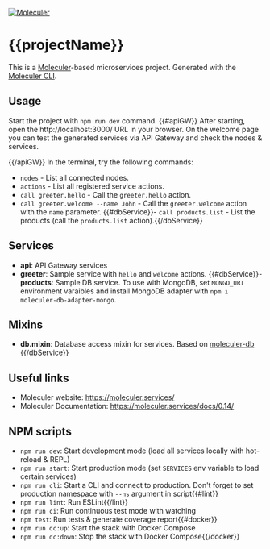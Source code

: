 [![Moleculer](https://badgen.net/badge/Powered%20by/Moleculer/0e83cd)](https://moleculer.services)

# {{projectName}}
This is a [Moleculer](https://moleculer.services/)-based microservices project. Generated with the [Moleculer CLI](https://moleculer.services/docs/0.14/moleculer-cli.html).

## Usage
Start the project with `npm run dev` command. 
{{#apiGW}}
After starting, open the http://localhost:3000/ URL in your browser. 
On the welcome page you can test the generated services via API Gateway and check the nodes & services.

{{/apiGW}}
In the terminal, try the following commands:
- `nodes` - List all connected nodes.
- `actions` - List all registered service actions.
- `call greeter.hello` - Call the `greeter.hello` action.
- `call greeter.welcome --name John` - Call the `greeter.welcome` action with the `name` parameter.
{{#dbService}}- `call products.list` - List the products (call the `products.list` action).{{/dbService}}


## Services
- **api**: API Gateway services
- **greeter**: Sample service with `hello` and `welcome` actions.
{{#dbService}}- **products**: Sample DB service. To use with MongoDB, set `MONGO_URI` environment varaibles and install MongoDB adapter with `npm i moleculer-db-adapter-mongo`.

## Mixins
- **db.mixin**: Database access mixin for services. Based on [moleculer-db](https://github.com/moleculerjs/moleculer-db#readme)
{{/dbService}}


## Useful links

* Moleculer website: https://moleculer.services/
* Moleculer Documentation: https://moleculer.services/docs/0.14/

## NPM scripts

- `npm run dev`: Start development mode (load all services locally with hot-reload & REPL)
- `npm run start`: Start production mode (set `SERVICES` env variable to load certain services)
- `npm run cli`: Start a CLI and connect to production. Don't forget to set production namespace with `--ns` argument in script{{#lint}}
- `npm run lint`: Run ESLint{{/lint}}
- `npm run ci`: Run continuous test mode with watching
- `npm test`: Run tests & generate coverage report{{#docker}}
- `npm run dc:up`: Start the stack with Docker Compose
- `npm run dc:down`: Stop the stack with Docker Compose{{/docker}}
